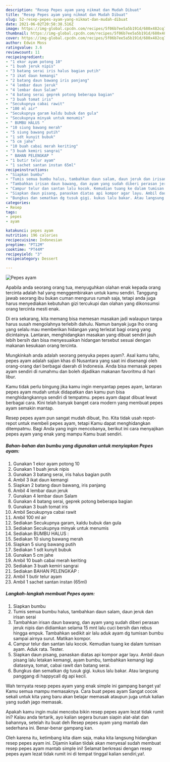 ```yaml
---
description: "Resep Pepes ayam yang nikmat dan Mudah Dibuat"
title: "Resep Pepes ayam yang nikmat dan Mudah Dibuat"
slug: 52-resep-pepes-ayam-yang-nikmat-dan-mudah-dibuat
date: 2021-06-02T20:58:38.516Z
image: https://img-global.cpcdn.com/recipes/5f06b7ee5a5b191d/680x482cq70/pepes-ayam-foto-resep-utama.jpg
thumbnail: https://img-global.cpcdn.com/recipes/5f06b7ee5a5b191d/680x482cq70/pepes-ayam-foto-resep-utama.jpg
cover: https://img-global.cpcdn.com/recipes/5f06b7ee5a5b191d/680x482cq70/pepes-ayam-foto-resep-utama.jpg
author: Edwin Moss
ratingvalue: 3.6
reviewcount: 11
recipeingredient:
- "1 ekor ayam potong 10"
- "1 buah jeruk nipis"
- "3 batang serai iris halus bagian putih"
- "3 ikat daun kemangi"
- "2 batang daun bawang iris panjang"
- "4 lembar daun jeruk"
- "4 lembar daun Salam"
- "4 batang serai geprek potong beberapa bagian"
- "3 buah tomat iris"
- "Secukupnya cabai rawit"
- "100 ml air"
- "Secukupnya garam kaldu bubuk dan gula"
- "Secukupnya minyak untuk menumis"
- " BUMBU HALUS "
- "10 siung bawang merah"
- "5 siung bawang putih"
- "1 sdt kunyit bubuk"
- "5 cm jahe"
- "10 buah cabai merah keriting"
- "3 buah kemiri sangrai"
- " BAHAN PELENGKAP "
- "1 butir telur ayam"
- "1 sachet santan instan 65ml"
recipeinstructions:
- "Siapkan bumbu"
- "Tumis semua bumbu halus, tambahkan daun salam, daun jeruk dan irisan serai"
- "Tambahkan irisan daun bawang, dan ayam yang sudah diberi perasan jeruk nipis dan didiamkan selama 15 mnt lalu cuci bersih dan rebus hingga empuk. Tambahkan sedikit air lalu aduk ayam dg tumisan bumbu sampai airnya surut. Matikan kompor."
- "Campur telur dan santan lalu kocok. Kemudian tuang ke dalam tumisan ayam. Aduk rata. Tester."
- "Siapkan daun pisang, panaskan diatas api kompor agar layu. Ambil daun pisang lalu letakan kemangi, ayam bumbu, tambahkan kemangi lagi diatasnya, tomat, cabai rawit dan batang serai."
- "Bungkus dan sematkan dg tusuk gigi. kukus lalu bakar. Atau langsung panggang di happycall dg api kecil."
categories:
- Resep
tags:
- pepes
- ayam

katakunci: pepes ayam 
nutrition: 196 calories
recipecuisine: Indonesian
preptime: "PT12M"
cooktime: "PT44M"
recipeyield: "3"
recipecategory: Dessert

---
```



![Pepes ayam](https://img-global.cpcdn.com/recipes/5f06b7ee5a5b191d/680x482cq70/pepes-ayam-foto-resep-utama.jpg)

Apabila anda seorang orang tua, menyuguhkan olahan enak kepada orang tercinta adalah hal yang menggembirakan untuk kamu sendiri. Tanggung jawab seorang ibu bukan cuman mengurus rumah saja, tetapi anda juga harus menyediakan kebutuhan gizi tercukupi dan olahan yang dikonsumsi orang tercinta mesti enak.

Di era  sekarang, kita memang bisa memesan masakan jadi walaupun tanpa harus susah mengolahnya terlebih dahulu. Namun banyak juga lho orang yang selalu mau memberikan hidangan yang terlezat bagi orang yang dicintainya. Lantaran, menghidangkan masakan yang dibuat sendiri jauh lebih bersih dan bisa menyesuaikan hidangan tersebut sesuai dengan makanan kesukaan orang tercinta. 



Mungkinkah anda adalah seorang penyuka pepes ayam?. Asal kamu tahu, pepes ayam adalah sajian khas di Nusantara yang saat ini disenangi oleh orang-orang dari berbagai daerah di Indonesia. Anda bisa memasak pepes ayam sendiri di rumahmu dan boleh dijadikan makanan favoritmu di hari libur.

Kamu tidak perlu bingung jika kamu ingin menyantap pepes ayam, lantaran pepes ayam mudah untuk didapatkan dan kamu pun bisa menghidangkannya sendiri di tempatmu. pepes ayam dapat dibuat lewat berbagai cara. Kini telah banyak banget cara modern yang membuat pepes ayam semakin mantap.

Resep pepes ayam pun sangat mudah dibuat, lho. Kita tidak usah repot-repot untuk membeli pepes ayam, tetapi Kamu dapat menghidangkan ditempatmu. Bagi Anda yang ingin mencobanya, berikut ini cara menyajikan pepes ayam yang enak yang mampu Kamu buat sendiri.

<!--inarticleads1-->

##### Bahan-bahan dan bumbu yang digunakan untuk menyiapkan Pepes ayam:

1. Gunakan 1 ekor ayam potong 10
1. Gunakan 1 buah jeruk nipis
1. Gunakan 3 batang serai, iris halus bagian putih
1. Ambil 3 ikat daun kemangi
1. Siapkan 2 batang daun bawang, iris panjang
1. Ambil 4 lembar daun jeruk
1. Gunakan 4 lembar daun Salam
1. Gunakan 4 batang serai, geprek potong beberapa bagian
1. Gunakan 3 buah tomat iris
1. Ambil Secukupnya cabai rawit
1. Ambil 100 ml air
1. Sediakan Secukupnya garam, kaldu bubuk dan gula
1. Sediakan Secukupnya minyak untuk menumis
1. Sediakan  BUMBU HALUS :
1. Sediakan 10 siung bawang merah
1. Siapkan 5 siung bawang putih
1. Sediakan 1 sdt kunyit bubuk
1. Gunakan 5 cm jahe
1. Ambil 10 buah cabai merah keriting
1. Sediakan 3 buah kemiri sangrai
1. Sediakan  BAHAN PELENGKAP :
1. Ambil 1 butir telur ayam
1. Ambil 1 sachet santan instan (65ml)




<!--inarticleads2-->

##### Langkah-langkah membuat Pepes ayam:

1. Siapkan bumbu
1. Tumis semua bumbu halus, tambahkan daun salam, daun jeruk dan irisan serai
1. Tambahkan irisan daun bawang, dan ayam yang sudah diberi perasan jeruk nipis dan didiamkan selama 15 mnt lalu cuci bersih dan rebus hingga empuk. Tambahkan sedikit air lalu aduk ayam dg tumisan bumbu sampai airnya surut. Matikan kompor.
1. Campur telur dan santan lalu kocok. Kemudian tuang ke dalam tumisan ayam. Aduk rata. Tester.
1. Siapkan daun pisang, panaskan diatas api kompor agar layu. Ambil daun pisang lalu letakan kemangi, ayam bumbu, tambahkan kemangi lagi diatasnya, tomat, cabai rawit dan batang serai.
1. Bungkus dan sematkan dg tusuk gigi. kukus lalu bakar. Atau langsung panggang di happycall dg api kecil.




Wah ternyata resep pepes ayam yang enak simple ini gampang banget ya! Kamu semua mampu memasaknya. Cara buat pepes ayam Sangat cocok sekali untuk kita yang baru akan belajar memasak ataupun juga untuk kalian yang sudah jago memasak.

Apakah kamu ingin mulai mencoba bikin resep pepes ayam lezat tidak rumit ini? Kalau anda tertarik, ayo kalian segera buruan siapin alat-alat dan bahannya, setelah itu buat deh Resep pepes ayam yang mantab dan sederhana ini. Benar-benar gampang kan. 

Oleh karena itu, ketimbang kita diam saja, maka kita langsung hidangkan resep pepes ayam ini. Dijamin kalian tiidak akan menyesal sudah membuat resep pepes ayam mantab simple ini! Selamat berkreasi dengan resep pepes ayam lezat tidak rumit ini di tempat tinggal kalian sendiri,ya!.

